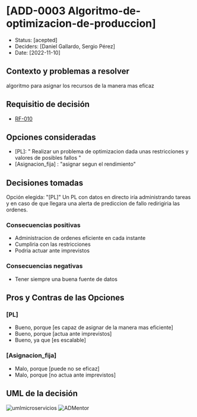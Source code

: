 # [ADD-0003 Algoritmo-de-optimizacion-de-produccion]

* Status: [acepted]
* Deciders: [Daniel Gallardo, Sergio Pérez]
* Date: [2022-11-10]

## Contexto y problemas a resolver

algoritmo para asignar los recursos de la manera mas eficaz

## Requisitio de decisión

* [RF-010](../requisitos/RF-010.md)

## Opciones consideradas

* [PL]: " Realizar un problema de optimizacion dada unas restricciones y valores de posibles fallos "
* [Asignacion_fija] : "asignar segun el rendimiento"

## Decisiones tomadas

Opción elegida: "[PL]" Un PL con datos en directo iría administrando tareas y en caso de que llegara una alerta de prediccion de fallo redirigiria las ordenes.

### Consecuencias positivas <!-- optional -->

* Administracion de ordenes eficiente en cada instante
* Cumpliria con las restricciones
* Podria actuar ante imprevistos

### Consecuencias negativas <!-- optional -->

* Tener siempre una buena fuente de datos

## Pros y Contras de las Opciones

### [PL]

* Bueno, porque [es capaz de asignar de la manera mas eficiente]
* Bueno, porque [actua ante imprevistos]
* Bueno, ya que [es escalable]

### [Asignacion_fija]

* Malo, porque [puede no se eficaz]
* Malo, porque [no actua ante imprevistos]

## UML de la decisión

![umlmicroservicios](../uml/umlMicroservicios.jpeg)
![ADMentor](../uml/ADMentor.PNG)
